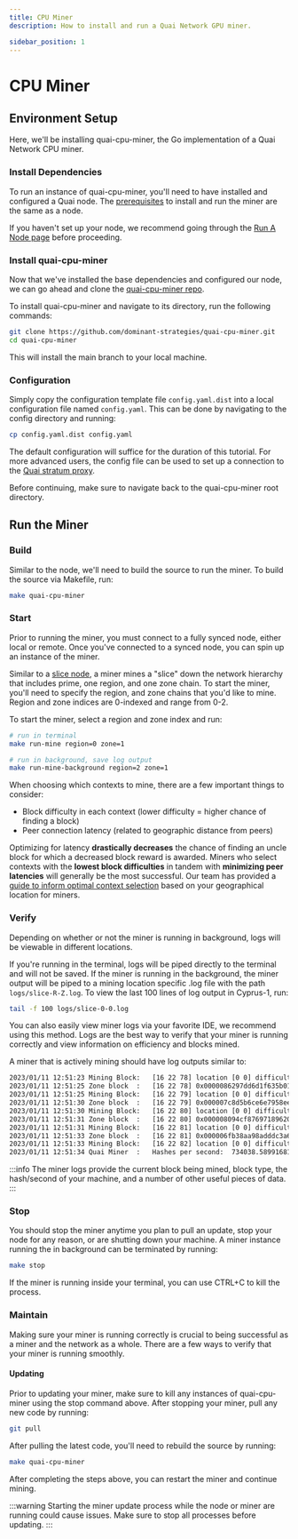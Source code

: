 ```yaml
---
title: CPU Miner
description: How to install and run a Quai Network GPU miner.

sidebar_position: 1
---
```


# CPU Miner

## Environment Setup

Here, we'll be installing quai-cpu-miner, the Go implementation of a Quai Network CPU miner.

### Install Dependencies

To run an instance of quai-cpu-miner, you'll need to have installed and configured a Quai node. The [prerequisites](/participate/node/start-a-node.md#install-dependencies) to install and run the miner are the same as a node.

If you haven't set up your node, we recommend going through the [Run A Node page](/participate/node/start-a-node.md) before proceeding.

### Install quai-cpu-miner

Now that we've installed the base dependencies and configured our node, we can go ahead and clone the [quai-cpu-miner repo](https://github.com/dominant-strategies/quai-cpu-miner).

To install quai-cpu-miner and navigate to its directory, run the following commands:

```bash
git clone https://github.com/dominant-strategies/quai-cpu-miner.git
cd quai-cpu-miner
```

This will install the main branch to your local machine.

### Configuration

Simply copy the configuration template file `config.yaml.dist` into a local configuration file named `config.yaml`. This can be done by navigating to the config directory and running:

```bash
cp config.yaml.dist config.yaml
```

The default configuration will suffice for the duration of this tutorial. For more advanced users, the config file can be used to set up a connection to the [Quai stratum proxy](https://github.com/dominant-strategies/go-quai-stratum).

Before continuing, make sure to navigate back to the quai-cpu-miner root directory.

## Run the Miner

### Build

Similar to the node, we'll need to build the source to run the miner.
To build the source via Makefile, run:

```bash
make quai-cpu-miner
```

### Start

Prior to running the miner, you must connect to a fully synced node, either local or remote. Once you've connected to a synced node, you can spin up an instance of the miner.

Similar to a [slice node](/participate/node/node-overview.md#slice-node), a miner mines a "slice" down the network hierarchy that includes prime, one region, and one zone chain. To start the miner, you'll need to specify the region, and zone chains that you'd like to mine. Region and zone indices are 0-indexed and range from 0-2.

To start the miner, select a region and zone index and run:

```bash
# run in terminal
make run-mine region=0 zone=1

# run in background, save log output
make run-mine-background region=2 zone=1
```

When choosing which contexts to mine, there are a few important things to consider:

- Block difficulty in each context (lower difficulty = higher chance of finding a block)
- Peer connection latency (related to geographic distance from peers)

Optimizing for latency **drastically decreases** the chance of finding an uncle block for which a decreased block reward is awarded. Miners who select contexts with the **lowest block difficulties** in tandem with **minimizing peer latencies** will generally be the most successful. Our team has provided a [guide to inform optimal context selection](/learn/advanced-introduction/hierarchical-structure/latency.md#networking-latencies) based on your geographical location for miners.

### Verify

Depending on whether or not the miner is running in background, logs will be viewable in different locations.

If you're running in the terminal, logs will be piped directly to the terminal and will not be saved. If the miner is running in the background, the miner output will be piped to a mining location specific .log file with the path `logs/slice-R-Z.log`. To view the last 100 lines of log output in Cyprus-1, run:

```bash
tail -f 100 logs/slice-0-0.log
```

You can also easily view miner logs via your favorite IDE, we recommend using this method. Logs are the best way to verify that your miner is running correctly and view information on efficiency and blocks mined.

A miner that is actively mining should have log outputs similar to:

```bash
2023/01/11 12:51:23 Mining Block:   [16 22 78] location [0 0] difficulty [29209917 7353733 1913341]
2023/01/11 12:51:25 Zone block  :   [16 22 78] 0x0000086297dd6d1f635b01e3dc3d0c27d0ed9a571ae4e3e22ba89e876e71e398
2023/01/11 12:51:25 Mining Block:   [16 22 79] location [0 0] difficulty [29209917 7353733 1914275]
2023/01/11 12:51:30 Zone block  :   [16 22 79] 0x000007c8d5b6ce6e7958eef2e3d12524538602400d1291744358efc43f57f266
2023/01/11 12:51:30 Mining Block:   [16 22 80] location [0 0] difficulty [29209917 7353733 1915209]
2023/01/11 12:51:31 Zone block  :   [16 22 80] 0x000008094cf87697189620a51357b54827828fb9a693cc1e082b36736a406fcd
2023/01/11 12:51:31 Mining Block:   [16 22 81] location [0 0] difficulty [29209917 7353733 1915209]
2023/01/11 12:51:33 Zone block  :   [16 22 81] 0x000006fb38aa98adddc3a6b0e5b887a55ea21065f05a5801ddca6aca0deba290
2023/01/11 12:51:33 Mining Block:   [16 22 82] location [0 0] difficulty [29209917 7353733 1916144]
2023/01/11 12:51:34 Quai Miner  :   Hashes per second:  734038.5899168133
```

:::info
The miner logs provide the current block being mined, block type, the hash/second of your machine, and a number of other useful pieces of data.
:::

### Stop

You should stop the miner anytime you plan to pull an update, stop your node for any reason, or are shutting down your machine. A miner instance running the in background can be terminated by running:

```bash
make stop
```

If the miner is running inside your terminal, you can use CTRL+C to kill the process.

### Maintain

Making sure your miner is running correctly is crucial to being successful as a miner and the network as a whole. There are a few ways to verify that your miner is running smoothly.

#### Updating

Prior to updating your miner, make sure to kill any instances of quai-cpu-miner using the stop command above. After stopping your miner, pull any new code by running:

```bash
git pull
```

After pulling the latest code, you'll need to rebuild the source by running:

```bash
make quai-cpu-miner
```

After completing the steps above, you can restart the miner and continue mining.

:::warning
Starting the miner update process while the node or miner are running could cause issues. Make sure to stop all processes before updating.
:::

```bash

```
